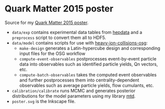 # Quark Matter 2015 poster

Source for my [Quark Matter 2015 poster](https://indico.cern.ch/event/355454/session/33/contribution/331/attachments/1160023/1669679/poster.pdf).

- `data/exp` contains experimental data tables from [hepdata](http://hepdata.cedar.ac.uk) and a `preprocess` script to convert them all to HDF5.
- `data/model` contains scripts for use with [heavy-ion-collisions-osg](https://github.com/jbernhard/heavy-ion-collisions-osg):
  - `make-design` generates a Latin-hypercube design and corresponding input files for the OSG workflow
  - `compute-event-observables` postprocesses event-by-event particle data into observables such as identified particle yields, Qn vectors, etc.
  - `compute-batch-observables` takes the computed event observables and further postprocesses them into centrality-dependent observables such as average particle yields, flow cumulants, etc.
- `calibration/calibrate` runs MCMC and generates posterior distributions for the model parameters using my library [mtd](https://github.com/jbernhard/mtd).
- `poster.svg` is the Inkscape file.
